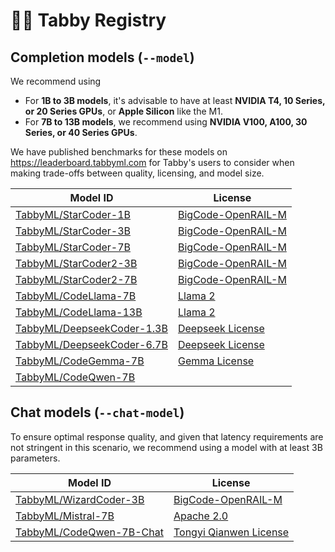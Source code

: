 # 🧑‍🔬 Tabby Registry

## Completion models (`--model`)

We recommend using

* For **1B to 3B models**, it's advisable to have at least **NVIDIA T4, 10 Series, or 20 Series GPUs**, or **Apple Silicon** like the M1.
* For **7B to 13B models**, we recommend using **NVIDIA V100, A100, 30 Series, or 40 Series GPUs**.

We have published benchmarks for these models on https://leaderboard.tabbyml.com for Tabby's users to consider when making trade-offs between quality, licensing, and model size.

| Model ID | License |
| -------- | ------- |
| [TabbyML/StarCoder-1B](https://hf-mirror.com/bigcode/starcoderbase-1b) | [BigCode-OpenRAIL-M](https://hf-mirror.com/spaces/bigcode/bigcode-model-license-agreement) |
| [TabbyML/StarCoder-3B](https://hf-mirror.com/bigcode/starcoderbase-3b) | [BigCode-OpenRAIL-M](https://hf-mirror.com/spaces/bigcode/bigcode-model-license-agreement) |
| [TabbyML/StarCoder-7B](https://hf-mirror.com/bigcode/starcoderbase-7b) | [BigCode-OpenRAIL-M](https://hf-mirror.com/spaces/bigcode/bigcode-model-license-agreement) |
| [TabbyML/StarCoder2-3B](https://hf-mirror.com/bigcode/starcoder2-3b) | [BigCode-OpenRAIL-M](https://hf-mirror.com/spaces/bigcode/bigcode-model-license-agreement) |
| [TabbyML/StarCoder2-7B](https://hf-mirror.com/bigcode/starcoder2-7b) | [BigCode-OpenRAIL-M](https://hf-mirror.com/spaces/bigcode/bigcode-model-license-agreement) |
| [TabbyML/CodeLlama-7B](https://hf-mirror.com/codellama/CodeLlama-7b-hf) | [Llama 2](https://github.com/facebookresearch/llama/blob/main/LICENSE) |
| [TabbyML/CodeLlama-13B](https://hf-mirror.com/codellama/CodeLlama-13b-hf) | [Llama 2](https://github.com/facebookresearch/llama/blob/main/LICENSE) |
| [TabbyML/DeepseekCoder-1.3B](https://hf-mirror.com/deepseek-ai/deepseek-coder-1.3b-base) | [Deepseek License](https://github.com/deepseek-ai/deepseek-coder/blob/main/LICENSE-MODEL) |
| [TabbyML/DeepseekCoder-6.7B](https://hf-mirror.com/deepseek-ai/deepseek-coder-6.7b-base) | [Deepseek License](https://github.com/deepseek-ai/deepseek-coder/blob/main/LICENSE-MODEL) |
| [TabbyML/CodeGemma-7B](https://hf-mirror.com/google/codegemma-7b) | [Gemma License](https://ai.google.dev/gemma/terms) |
| [TabbyML/CodeQwen-7B](https://hf-mirror.com/Qwen/CodeQwen1.5-7B-Chat) | []() |


## Chat models (`--chat-model`)

To ensure optimal response quality, and given that latency requirements are not stringent in this scenario, we recommend using a model with at least 3B parameters.

| Model ID | License |
| -------- | ------- |
| [TabbyML/WizardCoder-3B](https://hf-mirror.com/WizardLM/WizardCoder-3B-V1.0) | [BigCode-OpenRAIL-M](https://hf-mirror.com/spaces/bigcode/bigcode-model-license-agreement) |
| [TabbyML/Mistral-7B](https://hf-mirror.com/mistralai/Mistral-7B-v0.1) | [Apache 2.0](https://choosealicense.com/licenses/apache-2.0/) |
| [TabbyML/CodeQwen-7B-Chat](https://hf-mirror.com/Qwen/CodeQwen1.5-7B-Chat) | [Tongyi Qianwen License](https://github.com/QwenLM/Qwen/blob/main/Tongyi%20Qianwen%20LICENSE%20AGREEMENT) |
